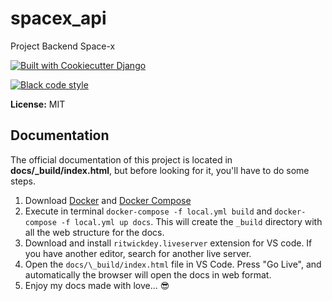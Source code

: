 # spacex\_api

Project Backend Space-x

[![Built with Cookiecutter Django](https://img.shields.io/badge/built%20with-Cookiecutter%20Django-ff69b4.svg)](https://github.com/pydanny/cookiecutter-django/)

[![Black code style](https://img.shields.io/badge/code%20style-black-000000.svg)](https://github.com/ambv/black)

**License:** MIT

Documentation
-------------

The official documentation of this project is located in
**docs/\_build/index.html**, but before looking for it, you\'ll have to
do some steps.

1. Download [Docker](https://www.docker.com/get-started) and [Docker Compose](https://docs.docker.com/compose/install/)
2.  Execute in terminal `docker-compose -f local.yml build` and `docker-compose -f local.yml up docs`. This will create the `_build` directory with all the web structure for the docs.
3.  Download and install `ritwickdey.liveserver` extension for VS code. If you have another editor, search for another live server.
4.  Open the `docs/\_build/index.html` file in VS Code. Press \"Go Live\", and automatically the browser will open the docs in web format.
5. Enjoy my docs made with love... 😎
